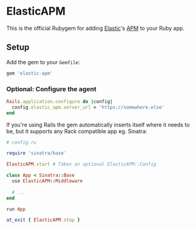 # ElasticAPM

This is the official Rubygem for adding [Elastic][]'s [APM][] to your Ruby app.

## Setup

Add the gem to your `Gemfile`:

```ruby
gem 'elastic-apm'
```

### Optional: Configure the agent

```ruby
Rails.application.configure do |config|
  config.elastic_apm.server_url = 'https://somewhere.else'
end
```

If you're using Rails the gem automatically inserts itself where it needs to be, but it supports any Rack compatible app eg. Sinatra:

```ruby
# config.ru

require 'sinatra/base'

ElasticAPM.start # Takes an optional ElasticAPM::Config

class App < Sinatra::Base
  use ElasticAPM::Middleware
  
  # ...
end

run App

at_exit { ElasticAPM.stop }
```

[Elastic]: https://elastic.co
[APM]: https://www.elastic.co/guide/en/apm/server/index.html

